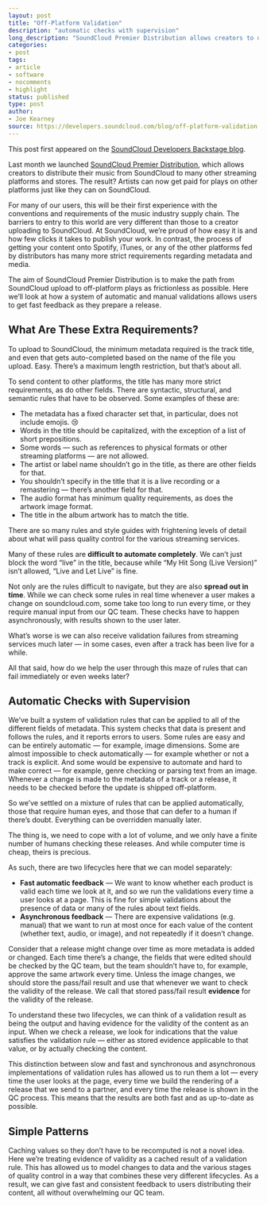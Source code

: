 ```yaml
---
layout: post
title: "Off-Platform Validation"
description: "automatic checks with supervision"
long_description: "SoundCloud Premier Distribution allows creators to distribute their music from SoundCloud to other streaming platforms and stores. For many of our users, this will be their first experience with the strict requirements of the music industry supply chain on metadata and media. Here we’ll look at how a system of automatic and manual validations allows users to get fast feedback as they prepare a release."
categories:
- post
tags:
- article
- software
- nocomments
- highlight
status: published
type: post
author:
- Joe Kearney
source: https://developers.soundcloud.com/blog/off-platform-validation
---
```


<div class="bs-callout bs-callout-danger"><p>This post first appeared on the <a href="{{page.source}}">SoundCloud Developers Backstage blog</a>.</p></div>

Last month we launched [SoundCloud Premier Distribution](https://creators.soundcloud.com/premier), which allows creators to distribute their music from SoundCloud to many other streaming platforms and stores. The result? Artists can now get paid for plays on other platforms just like they can on SoundCloud.

For many of our users, this will be their first experience with the conventions and requirements of the music industry supply chain. The barriers to entry to this world are very different than those to a creator uploading to SoundCloud. At SoundCloud, we’re proud of how easy it is and how few clicks it takes to publish your work. In contrast, the process of getting your content onto Spotify, iTunes, or any of the other platforms fed by distributors has many more strict requirements regarding metadata and media.

The aim of SoundCloud Premier Distribution is to make the path from SoundCloud upload to off-platform plays as frictionless as possible. Here we’ll look at how a system of automatic and manual validations allows users to get fast feedback as they prepare a release.

## What Are These Extra Requirements?

To upload to SoundCloud, the minimum metadata required is the track title, and even that gets auto-completed based on the name of the file you upload. Easy. There’s a maximum length restriction, but that’s about all.

To send content to other platforms, the title has many more strict requirements, as do other fields. There are syntactic, structural, and semantic rules that have to be observed. Some examples of these are:

* The metadata has a fixed character set that, in particular, does not include emojis. 😢
* Words in the title should be capitalized, with the exception of a list of short prepositions.
* Some words — such as references to physical formats or other streaming platforms — are not allowed.
* The artist or label name shouldn’t go in the title, as there are other fields for that.
* You shouldn’t specify in the title that it is a live recording or a remastering — there’s another field for that.
* The audio format has minimum quality requirements, as does the artwork image format.
* The title in the album artwork has to match the title.

There are so many rules and style guides with frightening levels of detail about what will pass quality control for the various streaming services.

Many of these rules are **difficult to automate completely**. We can’t just block the word “live” in the title, because while “My Hit Song (Live Version)” isn’t allowed, “Live and Let Live” is fine.

Not only are the rules difficult to navigate, but they are also **spread out in time**. While we can check some rules in real time whenever a user makes a change on soundcloud.com, some take too long to run every time, or they require manual input from our QC team. These checks have to happen asynchronously, with results shown to the user later.

What’s worse is we can also receive validation failures from streaming services much later — in some cases, even after a track has been live for a while.

All that said, how do we help the user through this maze of rules that can fail immediately or even weeks later?

## Automatic Checks with Supervision

We’ve built a system of validation rules that can be applied to all of the different fields of metadata. This system checks that data is present and follows the rules, and it reports errors to users. Some rules are easy and can be entirely automatic — for example, image dimensions. Some are almost impossible to check automatically — for example whether or not a track is explicit. And some would be expensive to automate and hard to make correct — for example, genre checking or parsing text from an image. Whenever a change is made to the metadata of a track or a release, it needs to be checked before the update is shipped off-platform.

So we’ve settled on a mixture of rules that can be applied automatically, those that require human eyes, and those that can defer to a human if there’s doubt. Everything can be overridden manually later.

The thing is, we need to cope with a lot of volume, and we only have a finite number of humans checking these releases. And while computer time is cheap, theirs is precious.

As such, there are two lifecycles here that we can model separately:

* **Fast automatic feedback** — We want to know whether each product is valid each time we look at it, and so we run the validations every time a user looks at a page. This is fine for simple validations about the presence of data or many of the rules about text fields.
* **Asynchronous feedback** — There are expensive validations (e.g. manual) that we want to run at most once for each value of the content (whether text, audio, or image), and not repeatedly if it doesn’t change.

Consider that a release might change over time as more metadata is added or changed. Each time there’s a change, the fields that were edited should be checked by the QC team, but the team shouldn’t have to, for example, approve the same artwork every time. Unless the image changes, we should store the pass/fail result and use that whenever we want to check the validity of the release. We call that stored pass/fail result **evidence** for the validity of the release.

To understand these two lifecycles, we can think of a validation result as being the output and having evidence for the validity of the content as an input. When we check a release, we look for indications that the value satisfies the validation rule — either as stored evidence applicable to that value, or by actually checking the content.

This distinction between slow and fast and synchronous and asynchronous implementations of validation rules has allowed us to run them a lot — every time the user looks at the page, every time we build the rendering of a release that we send to a partner, and every time the release is shown in the QC process. This means that the results are both fast and as up-to-date as possible.

## Simple Patterns

Caching values so they don’t have to be recomputed is not a novel idea. Here we’re treating evidence of validity as a cached result of a validation rule. This has allowed us to model changes to data and the various stages of quality control in a way that combines these very different lifecycles. As a result, we can give fast and consistent feedback to users distributing their content, all without overwhelming our QC team.
